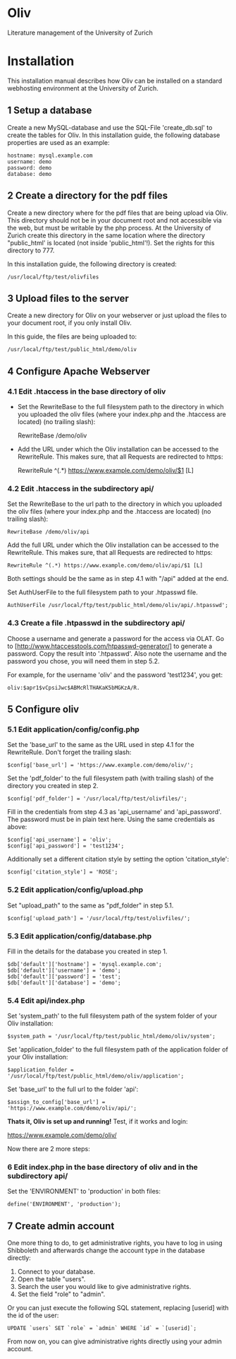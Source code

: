 Oliv
=======

Literature management of the University of Zurich

# Installation
This installation manual describes how Oliv can be installed on a standard webhosting environment at the University of Zurich.

## 1 Setup a database
Create a new MySQL-database and use the SQL-File 'create_db.sql' to create the tables for Oliv.
In this installation guide, the following database properties are used as an example:

	hostname: mysql.example.com
	username: demo
	password: demo
	database: demo

## 2 Create a directory for the pdf files
Create a new directory where for the pdf files that are being upload via Oliv. This directory should not be in your document root and not accessible via the web, but must be writable by the php process. At the University of Zurich create this directory in the same location where the directory "public_html' is located (not inside 'public_html'!). Set the rights for this directory to 777.

In this installation guide, the following directory is created:

	/usr/local/ftp/test/olivfiles


## 3 Upload files to the server
Create a new directory for Oliv on your webserver or just upload the files to your document root, if you only install Oliv.

In this guide, the files are being uploaded to:

	/usr/local/ftp/test/public_html/demo/oliv

## 4 Configure Apache Webserver

### 4.1 Edit .htaccess in the base directory of oliv
- Set the RewriteBase to the full filesystem path to the directory in which you uploaded the oliv files (where your index.php and the .htaccess are located) (no trailing slash):

	RewriteBase /demo/oliv

- Add the URL under which the Oliv installation can be accessed to the RewriteRule. This makes sure, that all Requests are redirected to https:

	RewriteRule ^(.*) https://www.example.com/demo/oliv/$1 [L]

### 4.2 Edit .htaccess in the subdirectory api/
Set the RewriteBase to the url path to the directory in which you uploaded the oliv files (where your index.php and the .htaccess are located) (no trailing slash):

	RewriteBase /demo/oliv/api

Add the full URL under which the Oliv installation can be accessed to the RewriteRule. This makes sure, that all Requests are redirected to https:

	RewriteRule ^(.*) https://www.example.com/demo/oliv/api/$1 [L]

Both settings should be the same as in step 4.1 with "/api" added at the end.

Set AuthUserFile to the full filesystem path to your .htpasswd file.

	AuthUserFile /usr/local/ftp/test/public_html/demo/oliv/api/.htpasswd';

### 4.3 Create a file .htpasswd in the subdirectory api/

Choose a username and generate a password for the access via OLAT. Go to [http://www.htaccesstools.com/htpasswd-generator/]  to generate a password. Copy the result into '.htpasswd'. Also note the username and the password you chose, you will need them in step 5.2.

For example, for the username 'oliv' and the password 'test1234', you get:

	oliv:$apr1$vCpsiJwc$ABMcRlTHAKaK5bMGKzA/R.

## 5 Configure oliv

### 5.1 Edit application/config/config.php

Set the 'base_url' to the same as the URL used in step 4.1 for the RewriteRule. Don't forget the trailing slash:

	$config['base_url']	= 'https://www.example.com/demo/oliv/';

Set the 'pdf_folder' to the full filesystem path (with trailing slash) of the directory you created in step 2.

	$config['pdf_folder'] = '/usr/local/ftp/test/olivfiles/'; 

Fill in the credentials from step 4.3 as 'api_username' and 'api_password'. The password must be in plain text here. Using the same credentials as above:

	$config['api_username'] = 'oliv';
	$config['api_password'] = 'test1234';

Additionally set a different citation style by setting the option 'citation_style':

	$config['citation_style'] = 'ROSE';

### 5.2 Edit application/config/upload.php

Set "upload_path" to the same as "pdf_folder" in step 5.1.

	$config['upload_path'] = '/usr/local/ftp/test/olivfiles/';

### 5.3 Edit application/config/database.php

Fill in the details for the database you created in step 1.

	$db['default']['hostname'] = 'mysql.example.com';
	$db['default']['username'] = 'demo';
	$db['default']['password'] = 'test';
	$db['default']['database'] = 'demo';

### 5.4 Edit api/index.php

Set 'system_path' to the full filesystem path of the system folder of your Oliv installation:

	$system_path = '/usr/local/ftp/test/public_html/demo/oliv/system';

Set 'application_folder' to the full filesystem path of the application folder of your Oliv installation:

	$application_folder = '/usr/local/ftp/test/public_html/demo/oliv/application';

Set 'base_url' to the full url to the folder 'api':

	$assign_to_config['base_url'] = 'https://www.example.com/demo/oliv/api/';

**Thats it, Oliv is set up and running!** Test, if it works and login:

https://www.example.com/demo/oliv/

Now there are 2 more steps:

### 6 Edit index.php in the base directory of oliv and in the subdirectory api/

Set the 'ENVIRONMENT' to 'production' in both files:

	define('ENVIRONMENT', 'production');

## 7 Create admin account

One more thing to do, to get administrative rights, you have to log in using Shibboleth and afterwards change the account type in the database directly:

1. Connect to your database.
2. Open the table "users".
3. Search the user you would like to give administrative rights.
4. Set the field "role" to "admin".

Or you can just execute the following SQL statement, replacing [userid] with the id of the user:

	UPDATE `users` SET `role` = `admin` WHERE `id` = `[userid]`;

From now on, you can give administrative rights directly using your admin account.